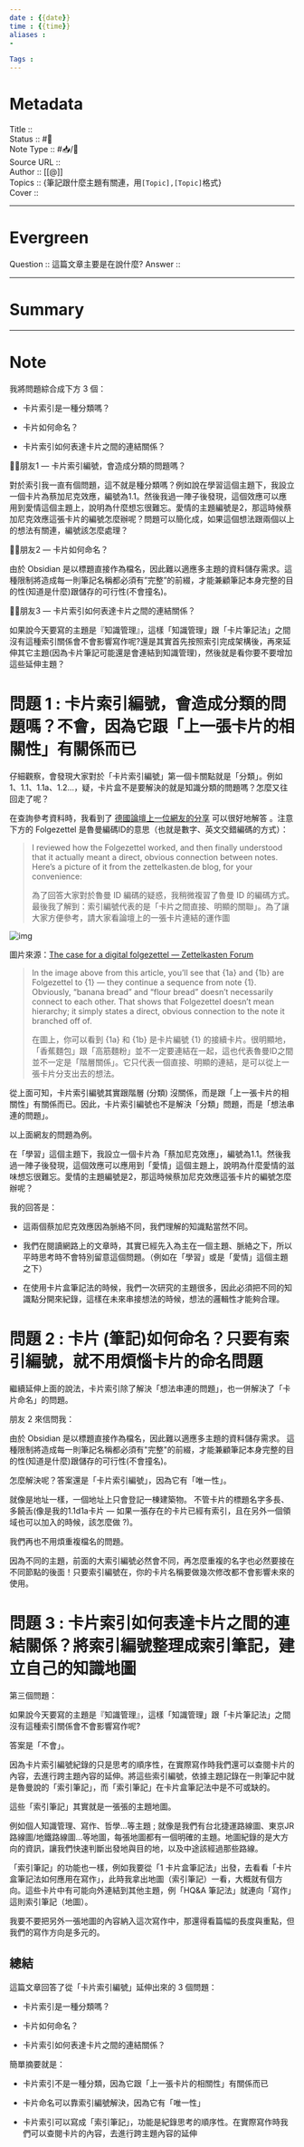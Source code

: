 ```yaml
---
date : {{date}}
time : {{time}}
aliases : 
-

Tags : 
---
```

# Metadata
Title :: <br>
Status :: #🌱 <br>
Note Type :: #📥/📰<br>
Source URL :: <br>
Author :: [[@]]<br>
Topics :: {筆記跟什麼主題有關連，用`[Topic],[Topic]`格式}<br>
Cover ::

---
# Evergreen
Question :: 這篇文章主要是在說什麼?
Answer ::

---

# Summary

---

# Note
我將問題綜合成下方 3 個：

-   卡片索引是一種分類嗎？
    
-   卡片如何命名？
    
-   卡片索引如何表達卡片之間的連結關係？
    

🙋‍♂️朋友1 — 卡片索引編號，會造成分類的問題嗎？

對於索引我一直有個問題，這不就是種分類嗎？例如說在學習這個主題下，我設立一個卡片為蔡加尼克效應，編號為1.1。然後我過一陣子後發現，這個效應可以應用到愛情這個主題上，說明為什麼想忘很難忘。愛情的主題編號是2，那這時候蔡加尼克效應這張卡片的編號怎麼辦呢？問題可以簡化成，如果這個想法跟兩個以上的想法有關連，編號該怎麼處理？

🙋‍♂️朋友2 — 卡片如何命名？

由於 Obsidian 是以標題直接作為檔名，因此難以適應多主題的資料儲存需求。這種限制將造成每一則筆記名稱都必須有”完整”的前綴，才能兼顧筆記本身完整的目的性(知道是什麼)跟儲存的可行性(不會撞名)。

🙋‍♂️朋友3 — 卡片索引如何表達卡片之間的連結關係？

如果說今天要寫的主題是『知識管理』，這樣「知識管理」跟「卡片筆記法」之間沒有這種索引關係會不會影響寫作呢?還是其實首先按照索引完成架構後，再來延伸其它主題(因為卡片筆記可能還是會連結到知識管理)，然後就是看你要不要增加這些延伸主題？

# 問題 1 : 卡片索引編號，會造成分類的問題嗎？不會，因為它跟「上一張卡片的相關性」有關係而已

仔細觀察，會發現大家對於「卡片索引編號」第一個卡關點就是「分類」。例如 1、1.1、1.1a、1.2…，疑，卡片盒不是要解決的就是知識分類的問題嗎？怎麼又往回走了呢？

在查詢參考資料時，我看到了 [德國論壇上一位網友的分享](https://forum.zettelkasten.de/discussion/976/the-case-for-a-digital-folgezettel?fbclid=IwAR2XVePgCo999GtzbqqMZ8ArJDmEeTm5wcqUNslOpWx9Ac53J2hIVSPxLc4) 可以很好地解答 。注意下方的 Folgezettel 是魯曼編碼ID的意思（也就是數字、英文交錯編碼的方式）：

> I reviewed how the Folgezettel worked, and then finally understood that it actually meant a direct, obvious connection between notes. Here’s a picture of it from the zettelkasten.de blog, for your convenience:
> 
> 為了回答大家對於魯曼 ID 編碼的疑惑，我稍微複習了魯曼 ID 的編碼方式。最後我了解到：索引編號代表的是「卡片之間直接、明顯的關聯」。為了讓大家方便參考，請大家看論壇上的一張卡片連結的運作圖

![img](file:///C:/Users/sssss/OneDrive/Desktop/obsidian/zettelkasten/zettelkasten/Extras/Media/image/0SilZcnlSO0dkcAam.png?lastModify=1665755055)

圖片來源：[The case for a digital folgezettel — Zettelkasten Forum](https://forum.zettelkasten.de/discussion/976/the-case-for-a-digital-folgezettel)

> In the image above from this article, you’ll see that {1a} and {1b} are Folgezettel to {1} — they continue a sequence from note {1}. Obviously, “banana bread” and “flour bread” doesn’t necessarily connect to each other. That shows that Folgezettel doesn’t mean hierarchy; it simply states a direct, obvious connection to the note it branched off of.
> 
> 在圖上，你可以看到 {1a} 和 {1b} 是卡片編號 {1} 的接續卡片。很明顯地，「香蕉麵包」跟「高筋麵粉」並不一定要連結在一起，這也代表魯曼ID之間並不一定是「階層關係」。它只代表一個直接、明顯的連結，是可以從上一張卡片分支出去的想法。

從上面可知，卡片索引編號其實跟階層 (分類) 沒關係，而是跟「上一張卡片的相關性」有關係而已。因此，卡片索引編號也不是解決「分類」問題，而是「想法串連的問題」。

以上面網友的問題為例。

在「學習」這個主題下，我設立一個卡片為「蔡加尼克效應」，編號為1.1。然後我過一陣子後發現，這個效應可以應用到「愛情」這個主題上，說明為什麼愛情的滋味想忘很難忘。愛情的主題編號是2，那這時候蔡加尼克效應這張卡片的編號怎麼辦呢？

我的回答是：

-   這兩個蔡加尼克效應因為脈絡不同，我們理解的知識點當然不同。
    
-   我們在閱讀網路上的文章時，其實已經先入為主在一個主題、脈絡之下，所以平時思考時不會特別留意這個問題。（例如在「學習」或是「愛情」這個主題之下）
    
-   在使用卡片盒筆記法的時候，我們一次研究的主題很多，因此必須把不同的知識點分開來紀錄，這樣在未來串接想法的時候，想法的邏輯性才能夠合理。
    

# 問題 2 : 卡片 (筆記)如何命名？只要有索引編號，就不用煩惱卡片的命名問題

繼續延伸上面的說法，卡片索引除了解決「想法串連的問題」，也一併解決了「卡片命名」的問題。

朋友 2 來信問我：

由於 Obsidian 是以標題直接作為檔名，因此難以適應多主題的資料儲存需求。 這種限制將造成每一則筆記名稱都必須有"完整"的前綴，才能兼顧筆記本身完整的目的性(知道是什麼)跟儲存的可行性(不會撞名)。

怎麼解決呢？答案還是「卡片索引編號」，因為它有「唯一性」。

就像是地址一樣，一個地址上只會登記一棟建築物。 不管卡片的標題名字多長、多饒舌(像是我的1.1d1a卡片 — 如果一張存在的卡片已經有索引，且在另外一個領域也可以加入的時候，該怎麼做 ?)。

我們再也不用煩重複檔名的問題。

因為不同的主題，前面的大索引編號必然會不同，再怎麼重複的名字也必然要接在不同節點的後面！只要索引編號在，你的卡片名稱要做幾次修改都不會影響未來的使用。

# 問題 3 : 卡片索引如何表達卡片之間的連結關係？將索引編號整理成索引筆記，建立自己的知識地圖

第三個問題：

如果說今天要寫的主題是『知識管理』，這樣「知識管理」跟「卡片筆記法」之間沒有這種索引關係會不會影響寫作呢?

答案是「不會」。

因為卡片索引編號紀錄的只是思考的順序性，在實際寫作時我們還可以查閱卡片的內容，去進行跨主題內容的延伸。將這些索引編號，依據主題記錄在一則筆記中就是魯曼說的「索引筆記」，而「索引筆記」在卡片盒筆記法中是不可或缺的。

這些「索引筆記」其實就是一張張的主題地圖。

例如個人知識管理、寫作、哲學…等主題 ; 就像是我們有台北捷運路線圖、東京JR路線圖/地鐵路線圖…等地圖，每張地圖都有一個明確的主題。地圖紀錄的是大方向的資訊，讓我們快速判斷出發地與目的地，以及中途該經過那些路線。

「索引筆記」的功能也一樣，例如我要從「1 卡片盒筆記法」出發，去看看「卡片盒筆記法如何應用在寫作」，此時我拿出地圖（索引筆記）一看，大概就有個方向。這些卡片中有可能向外連結到其他主題，例「HQ&A 筆記法」就連向「寫作」這則索引筆記（地圖）。

我要不要把另外一張地圖的內容納入這次寫作中，那還得看篇幅的長度與重點，但我們的寫作方向是多元的。

## 總結

這篇文章回答了從「卡片索引編號」延伸出來的 3 個問題：

-   卡片索引是一種分類嗎？
    
-   卡片如何命名？
    
-   卡片索引如何表達卡片之間的連結關係？
    

簡單摘要就是：

-   卡片索引不是一種分類，因為它跟「上一張卡片的相關性」有關係而已
    
-   卡片命名可以靠索引編號解決，因為它有「唯一性」
    
-   卡片索引可以寫成「索引筆記」，功能是紀錄思考的順序性。在實際寫作時我們可以查閱卡片的內容，去進行跨主題內容的延伸

